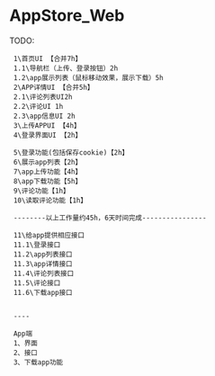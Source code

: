 # AppStore_Web

TODO:

     1\首页UI 【合并7h】
     1.1\导航栏（上传、登录按钮）2h
     1.2\app展示列表（鼠标移动效果，展示下载）5h
     2\APP详情UI 【合并5h】
     2.1\评论列表UI2h
     2.2\评论UI 1h
     2.3\app信息UI 2h
     3\上传APPUI 【4h】
     4\登录界面UI 【2h】
     
     5\登录功能(包括保存cookie)【2h】
     6\展示app列表【2h】
     7\app上传功能【4h】
     8\app下载功能【5h】
     9\评论功能【1h】
     10\读取评论功能【1h】
     
     --------以上工作量约45h，6天时间完成----------------
     
     11\给app提供相应接口
     11.1\登录接口
     11.2\app列表接口
     11.3\app详情接口
     11.4\评论列表接口
     11.5\评论接口
     11.6\下载app接口
     
     
     ----
     
     App端
     1、界面
     2、接口
     3、下载app功能
     
     
    

